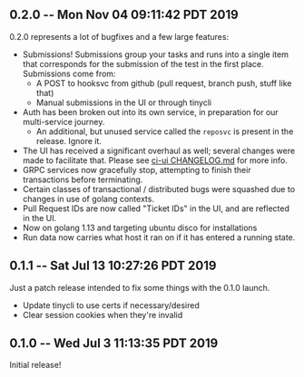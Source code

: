 ## 0.2.0 -- Mon Nov 04 09:11:42 PDT 2019

0.2.0 represents a lot of bugfixes and a few large features:

- Submissions! Submissions group your tasks and runs into a single item that
  corresponds for the submission of the test in the first place. Submissions
  come from:
  - A POST to hooksvc from github (pull request, branch push, stuff like that)
  - Manual submissions in the UI or through tinycli
- Auth has been broken out into its own service, in preparation for our multi-service journey.
  - An additional, but unused service called the `reposvc` is present in the release. Ignore it.
- The UI has received a significant overhaul as well; several changes were made
  to facilitate that. Please see [ci-ui CHANGELOG.md](https://github.com/tinyci/ci-ui/blob/master/CHANGELOG.md)
  for more info.
- GRPC services now gracefully stop, attempting to finish their transactions
  before terminating.
- Certain classes of transactional / distributed bugs were squashed due to
  changes in use of golang contexts.
- Pull Request IDs are now called "Ticket IDs" in the UI, and are reflected in the UI.
- Now on golang 1.13 and targeting ubuntu disco for installations
- Run data now carries what host it ran on if it has entered a running state.

## 0.1.1 -- Sat Jul 13 10:27:26 PDT 2019

Just a patch release intended to fix some things with the 0.1.0 launch.

- Update tinycli to use certs if necessary/desired
- Clear session cookies when they're invalid

## 0.1.0 -- Wed Jul 3 11:13:35 PDT 2019

Initial release!
